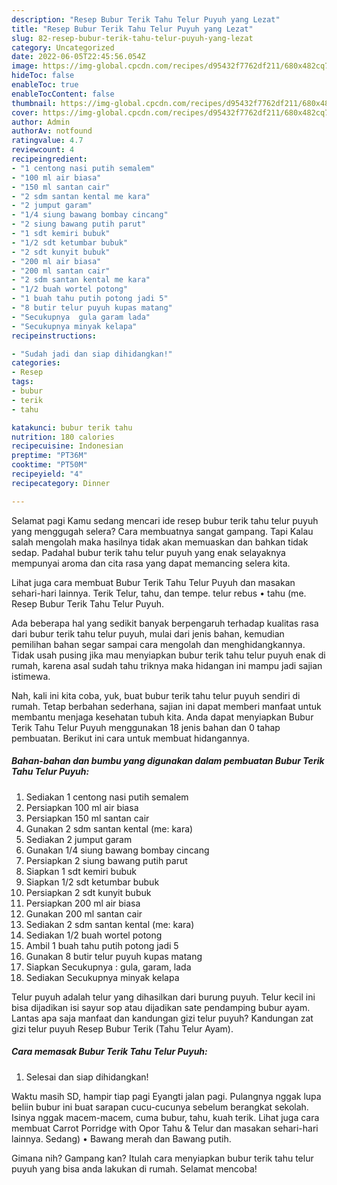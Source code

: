 ```yaml
---
description: "Resep Bubur Terik Tahu Telur Puyuh yang Lezat"
title: "Resep Bubur Terik Tahu Telur Puyuh yang Lezat"
slug: 82-resep-bubur-terik-tahu-telur-puyuh-yang-lezat
category: Uncategorized
date: 2022-06-05T22:45:56.054Z
image: https://img-global.cpcdn.com/recipes/d95432f7762df211/680x482cq70/bubur-terik-tahu-telur-puyuh-foto-resep-utama.jpg
hideToc: false
enableToc: true
enableTocContent: false
thumbnail: https://img-global.cpcdn.com/recipes/d95432f7762df211/680x482cq70/bubur-terik-tahu-telur-puyuh-foto-resep-utama.jpg
cover: https://img-global.cpcdn.com/recipes/d95432f7762df211/680x482cq70/bubur-terik-tahu-telur-puyuh-foto-resep-utama.jpg
author: Admin
authorAv: notfound
ratingvalue: 4.7
reviewcount: 4
recipeingredient:
- "1 centong nasi putih semalem"
- "100 ml air biasa"
- "150 ml santan cair"
- "2 sdm santan kental me kara"
- "2 jumput garam"
- "1/4 siung bawang bombay cincang"
- "2 siung bawang putih parut"
- "1 sdt kemiri bubuk"
- "1/2 sdt ketumbar bubuk"
- "2 sdt kunyit bubuk"
- "200 ml air biasa"
- "200 ml santan cair"
- "2 sdm santan kental me kara"
- "1/2 buah wortel potong"
- "1 buah tahu putih potong jadi 5"
- "8 butir telur puyuh kupas matang"
- "Secukupnya  gula garam lada"
- "Secukupnya minyak kelapa"
recipeinstructions:

- "Sudah jadi dan siap dihidangkan!"
categories:
- Resep
tags:
- bubur
- terik
- tahu

katakunci: bubur terik tahu 
nutrition: 180 calories
recipecuisine: Indonesian
preptime: "PT36M"
cooktime: "PT50M"
recipeyield: "4"
recipecategory: Dinner

---
```



Selamat pagi Kamu sedang mencari ide resep bubur terik tahu telur puyuh yang menggugah selera? Cara membuatnya sangat gampang. Tapi Kalau salah mengolah maka hasilnya tidak akan memuaskan dan bahkan tidak sedap. Padahal bubur terik tahu telur puyuh yang enak selayaknya mempunyai aroma dan cita rasa yang dapat memancing selera kita.


Lihat juga cara membuat Bubur Terik Tahu Telur Puyuh dan masakan sehari-hari lainnya. Terik Telur, tahu, dan tempe. telur rebus • tahu (me. Resep Bubur Terik Tahu Telur Puyuh.

Ada beberapa hal yang sedikit banyak berpengaruh terhadap kualitas rasa dari bubur terik tahu telur puyuh, mulai dari jenis bahan, kemudian pemilihan bahan segar sampai cara mengolah dan menghidangkannya. Tidak usah pusing jika mau menyiapkan bubur terik tahu telur puyuh enak di rumah, karena asal sudah tahu triknya maka hidangan ini mampu jadi sajian istimewa.


Nah, kali ini kita coba, yuk, buat bubur terik tahu telur puyuh sendiri di rumah. Tetap berbahan sederhana, sajian ini dapat memberi manfaat untuk membantu menjaga kesehatan tubuh kita. Anda dapat menyiapkan Bubur Terik Tahu Telur Puyuh menggunakan 18 jenis bahan dan 0 tahap pembuatan. Berikut ini cara untuk membuat hidangannya.

<!--inarticleads1-->

##### Bahan-bahan dan bumbu yang digunakan dalam pembuatan Bubur Terik Tahu Telur Puyuh:

1. Sediakan 1 centong nasi putih semalem
1. Persiapkan 100 ml air biasa
1. Persiapkan 150 ml santan cair
1. Gunakan 2 sdm santan kental (me: kara)
1. Sediakan 2 jumput garam
1. Gunakan 1/4 siung bawang bombay cincang
1. Persiapkan 2 siung bawang putih parut
1. Siapkan 1 sdt kemiri bubuk
1. Siapkan 1/2 sdt ketumbar bubuk
1. Persiapkan 2 sdt kunyit bubuk
1. Persiapkan 200 ml air biasa
1. Gunakan 200 ml santan cair
1. Sediakan 2 sdm santan kental (me: kara)
1. Sediakan 1/2 buah wortel potong
1. Ambil 1 buah tahu putih potong jadi 5
1. Gunakan 8 butir telur puyuh kupas matang
1. Siapkan Secukupnya : gula, garam, lada
1. Sediakan Secukupnya minyak kelapa


Telur puyuh adalah telur yang dihasilkan dari burung puyuh. Telur kecil ini bisa dijadikan isi sayur sop atau dijadikan sate pendamping bubur ayam. Lantas apa saja manfaat dan kandungan gizi telur puyuh? Kandungan zat gizi telur puyuh Resep Bubur Terik (Tahu Telur Ayam). 

<!--inarticleads2-->

##### Cara memasak Bubur Terik Tahu Telur Puyuh:


1. Selesai dan siap dihidangkan!

Waktu masih SD, hampir tiap pagi Eyangti jalan pagi. Pulangnya nggak lupa beliin bubur ini buat sarapan cucu-cucunya sebelum berangkat sekolah. Isinya nggak macem-macem, cuma bubur, tahu, kuah terik. Lihat juga cara membuat Carrot Porridge with Opor Tahu &amp; Telur dan masakan sehari-hari lainnya. Sedang) • Bawang merah dan Bawang putih. 

Gimana nih? Gampang kan? Itulah cara menyiapkan bubur terik tahu telur puyuh yang bisa anda lakukan di rumah. Selamat mencoba!
